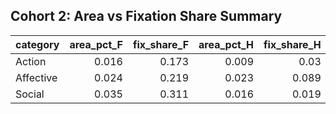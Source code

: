## Cohort 2: Area vs Fixation Share Summary

| category   |   area_pct_F |   fix_share_F |   area_pct_H |   fix_share_H |   area_pct_B |   fix_share_B |   noise_rate |
|:-----------|-------------:|--------------:|-------------:|--------------:|-------------:|--------------:|-------------:|
| Action     |        0.016 |         0.173 |        0.009 |         0.03  |        0.201 |         0.354 |        0.443 |
| Affective  |        0.024 |         0.219 |        0.023 |         0.089 |        0.173 |         0.337 |        0.355 |
| Social     |        0.035 |         0.311 |        0.016 |         0.019 |        0.381 |         0.42  |        0.25  |